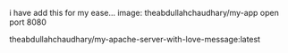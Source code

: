i have add this for my ease...
image: theabdullahchaudhary/my-app
open port 8080

theabdullahchaudhary/my-apache-server-with-love-message:latest
